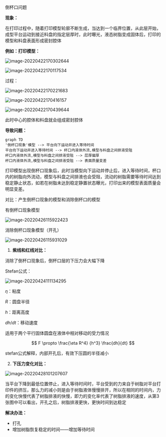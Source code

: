 倒杯口问题

**现象：**

在打印过程中，随着打印模型轮廓不断生成，当达到一个临界位置，从此层开始，成型平台运动到接近料盘的指定层厚时，此时曝光，液态树脂变成固体后，打印的模型和料盘表面形成密封腔体

**例如：打印模型：**

![image-20220422170302644](E:\文档\GitHub\Notiz\倒杯口问题.assets\image-20220422170302644.png)

![image-20220422170117534](E:\文档\GitHub\Notiz\倒杯口问题.assets\image-20220422170117534.png)

过程：

![image-20220422170221683](E:\文档\GitHub\Notiz\倒杯口问题.assets\image-20220422170221683.png)

![image-20220422170416157](E:\文档\GitHub\Notiz\倒杯口问题.assets\image-20220422170416157.png)

![image-20220422170439644](E:\文档\GitHub\Notiz\倒杯口问题.assets\image-20220422170439644.png)

此时中心的腔体和料盘就会组成密封腔体



**导致问题：**



```mermaid
graph TD
'倒杯口现象'模型 --> 平台向下运动并进入等待时间
平台向下运动并进入等待时间 --> 杯口内液体外流,模型与料盘之间排液受阻
杯口内液体外流,模型与料盘之间排液受阻 --> 层厚偏厚
杯口内液体外流,模型与料盘之间排液受阻 --> 表面质量变差

```

打印模型出现倒杯口现象后，此时当模型向下运动并停止后，进入等待时间，杯口内的树脂向外流动，模型与料盘之间排液也会受阻，流动的树脂需要等待时间达到稳定静止状态，如若在树脂未达到稳定静置状态曝光，打印出来的模型表面质量会明显变差。



对比：产生倒杯口现象的模型和消除倒杯口的模型

有倒杯口现象模型

![image-20220426115922423](E:\文档\GitHub\Notiz\倒杯口问题.assets\image-20220426115922423.png)

消除倒杯口现象模型（开孔）

![image-20220426115931029](E:\文档\GitHub\Notiz\倒杯口问题.assets\image-20220426115931029.png)



1. **紫线和红线对比：**

消除了倒杯口现象后，倒杯口层的下压力会大幅下降

Stefan公式：

![image-20220424111134295](E:\文档\GitHub\Notiz\倒杯口问题.assets\image-20220424111134295.png)

$\eta$：粘度

$R$：圆盘半径

$h$：距离高度

$dh/dt$：移动速度

适用于两个平行固体圆盘在液体中相对移动的受力情况


$$
F \propto \frac{\eta R^4} {h^3} \frac{dh}{dt}
$$


stefan公式解释，内部开孔后，有效下压圆的半径减小

2. **下压力变化对比：**

![image-20220428101207607](E:\文档\GitHub\Notiz\倒杯口问题.assets\image-20220428101207607.png)



当平台下降到最低位置停止，进入等待时间时，平台受到的力来自于树脂对平台打印件的挤压，那么力的减小则是由于树脂液体慢慢排开，所以在相同的时间内，力的变化快慢代表了树脂排液的快慢，即力的变化率代表了树脂排液的速度，从第3张图中可以看出，开孔之后，树脂排液更快，更快时间到达稳定





**解决办法：**

- 打孔
- 增加树脂恢复稳定的时间——增加等待时间



